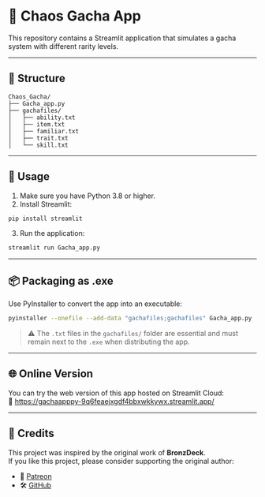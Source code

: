 # 🎲 Chaos Gacha App

This repository contains a Streamlit application that simulates a gacha system with different rarity levels.

---

## 📁 Structure

```
Chaos_Gacha/
├── Gacha_app.py
├── gachafiles/
│   ├── ability.txt
│   ├── item.txt
│   ├── familiar.txt
│   ├── trait.txt
│   └── skill.txt
```

---

## 🚀 Usage

1. Make sure you have Python 3.8 or higher.
2. Install Streamlit:

```bash
pip install streamlit
```

3. Run the application:

```bash
streamlit run Gacha_app.py
```

---

## 📦 Packaging as .exe

Use PyInstaller to convert the app into an executable:

```bash
pyinstaller --onefile --add-data "gachafiles;gachafiles" Gacha_app.py
```

> ⚠️ The `.txt` files in the `gachafiles/` folder are essential and must remain next to the `.exe` when distributing the app.

---

## 🌐 Online Version

You can try the web version of this app hosted on Streamlit Cloud:  
🔗 https://gachaapppy-9q6feaejxgdf4bbxwkkywx.streamlit.app/

---

## 🙌 Credits

This project was inspired by the original work of **BronzDeck**.  
If you like this project, please consider supporting the original author:

- 💖 [Patreon](https://www.patreon.com/BronzDeck)  
- 🛠️ [GitHub](https://github.com/Bronzdeck/ChaosGacha)

